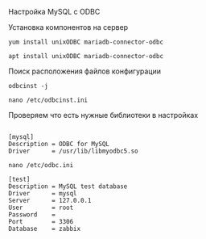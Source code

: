 Настройка MySQL с ODBC

Установка компонентов на сервер
```
yum install unixODBC mariadb-connector-odbc

apt install unixODBC mariadb-connector-odbc
```

Поиск расположения файлов конфигурации

```
odbcinst -j
```
```
nano /etc/odbcinst.ini
```

Проверяем что есть  нужные библиотеки в настройках
```

[mysql]
Description = ODBC for MySQL
Driver      = /usr/lib/libmyodbc5.so
```
```
nano /etc/odbc.ini 
```
```
[test]
Description = MySQL test database
Driver      = mysql
Server      = 127.0.0.1
User        = root
Password    =
Port        = 3306
Database    = zabbix

```

